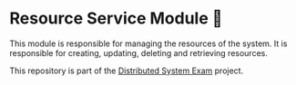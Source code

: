 # Resource Service Module 🚀
This module is responsible for managing the resources of the system. It is responsible for creating, updating, deleting and retrieving resources.

This repository is part of the [Distributed System Exam](https://www.github.com/Slimani-CE/ds-exam) project.